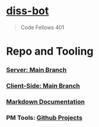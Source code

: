 # [diss-bot](https://diss-bot.github.io/d-b-md/)
> Code Fellows 401

# Repo and Tooling

### [Server: Main Branch](https://github.com/diss-bot/server)

### [Client-Side: Main Branch](https://github.com/diss-bot/client-facing)

### [Markdown Documentation](https://diss-bot.github.io/d-b-md/)

### PM Tools: [Github Projects](https://github.com/orgs/diss-bot/projects/1)